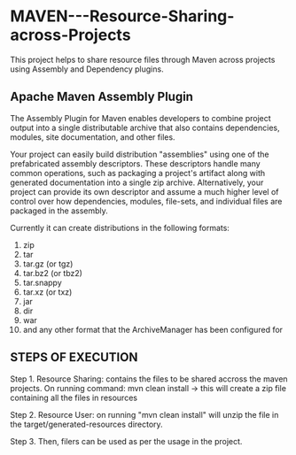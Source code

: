 # MAVEN---Resource-Sharing-across-Projects
This project helps to share resource files through Maven across projects using Assembly and Dependency plugins.

## Apache Maven Assembly Plugin

The Assembly Plugin for Maven enables developers to combine project output into a single distributable archive that also contains dependencies, modules, site documentation, and other files.

Your project can easily build distribution "assemblies" using one of the prefabricated assembly descriptors. These descriptors handle many common operations, such as packaging a project's artifact along with generated documentation into a single zip archive. Alternatively, your project can provide its own descriptor and assume a much higher level of control over how dependencies, modules, file-sets, and individual files are packaged in the assembly.

Currently it can create distributions in the following formats:
1. zip
2. tar
3. tar.gz (or tgz)
4. tar.bz2 (or tbz2)
5. tar.snappy
6. tar.xz (or txz)
7. jar
8. dir
9. war
10. and any other format that the ArchiveManager has been configured for

STEPS OF EXECUTION
------------------
Step 1. Resource Sharing: contains the files to be shared accross the maven projects. On running command: mvn clean install -> this will create a zip file containing all the files in resources

Step 2. Resource User: on running "mvn clean install" will unzip the file in the target/generated-resources directory.

Step 3. Then, filers can be used as per the usage in the project.

